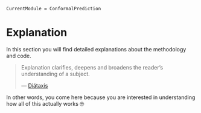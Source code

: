 
``` @meta
CurrentModule = ConformalPrediction
```

# Explanation

In this section you will find detailed explanations about the methodology and code.

> Explanation clarifies, deepens and broadens the reader’s understanding of a subject.
>
> — [Diátaxis](https://diataxis.fr/explanation/)

In other words, you come here because you are interested in understanding how all of this actually works 🤓

